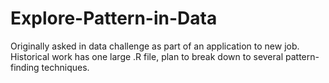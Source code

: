 # Explore-Pattern-in-Data

Originally asked in data challenge as part of an application to new job. 
Historical work has one large .R file, plan to break down to several pattern-finding techniques. 
